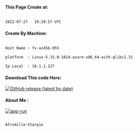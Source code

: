 
   
#### This Page Create at:

```bash

2022-07-27 - 19:28:57 UTC

```

#### Create By Machine:

```bash

Host Name : fv-az456-955

platform  : Linux-5.15.0-1014-azure-x86_64-with-glibc2.31

Ip Local  : 10.1.1.127

```
#### Download This code Here:

[![GitHub release (latest by date)](https://img.shields.io/github/v/release/Afrodille-Charpie/App-Run-1?style=for-the-badge&label=Download)](https://github.com/Afrodille-Charpie/App-Run-1/releases) 

</p> 

#### About Me :

[![app-run](https://github.com/Afrodille-Charpie/App-Run-1/actions/workflows/app-run.yml/badge.svg)](https://github.com/Afrodille-Charpie/App-Run-1/actions/workflows/app-run.yml)

```bash

Afrodille-Charpie

```

